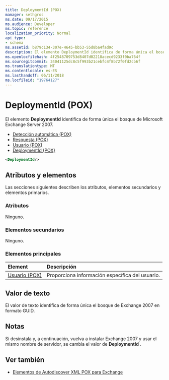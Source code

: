 ```yaml
---
title: DeploymentId (POX)
manager: sethgros
ms.date: 09/17/2015
ms.audience: Developer
ms.topic: reference
localization_priority: Normal
api_type:
- schema
ms.assetid: b879c134-307e-4645-bb53-55d8ba4fad9c
description: El elemento DeploymentId identifica de forma única el bosque de Microsoft Exchange Server 2007.
ms.openlocfilehash: 4f2548709753d8407d02218acecd9233f0ba764f
ms.sourcegitcommit: 34041125dc8c5f993b21cebfc4f8b72f0fd2cb6f
ms.translationtype: MT
ms.contentlocale: es-ES
ms.lasthandoff: 06/11/2018
ms.locfileid: "19764127"
---
```

# <a name="deploymentid-pox"></a>DeploymentId (POX)

El elemento **DeploymentId** identifica de forma única el bosque de Microsoft Exchange Server 2007. 
  
- [Detección automática (POX)](autodiscover-pox.md)  
- [Respuesta (POX)](response-pox.md) 
- [Usuario (POX)](user-pox.md)  
- [DeploymentId (POX)](deploymentid-pox.md)
  
```xml
<DeploymentId/>
```

## <a name="attributes-and-elements"></a>Atributos y elementos

Las secciones siguientes describen los atributos, elementos secundarios y elementos primarios.
  
### <a name="attributes"></a>Atributos

Ninguno.
  
### <a name="child-elements"></a>Elementos secundarios

Ninguno.
  
### <a name="parent-elements"></a>Elementos principales

|**Element**|**Descripción**|
|:-----|:-----|
|[Usuario (POX)](user-pox.md) <br/> |Proporciona información específica del usuario.  <br/> |
   
## <a name="text-value"></a>Valor de texto

El valor de texto identifica de forma única el bosque de Exchange 2007 en formato GUID.
  
## <a name="remarks"></a>Notas

Si desinstala y, a continuación, vuelva a instalar Exchange 2007 y usar el mismo nombre de servidor, se cambia el valor de **DeploymentId** . 
  
## <a name="see-also"></a>Ver también

- [Elementos de Autodiscover XML POX para Exchange](pox-autodiscover-xml-elements-for-exchange.md)

